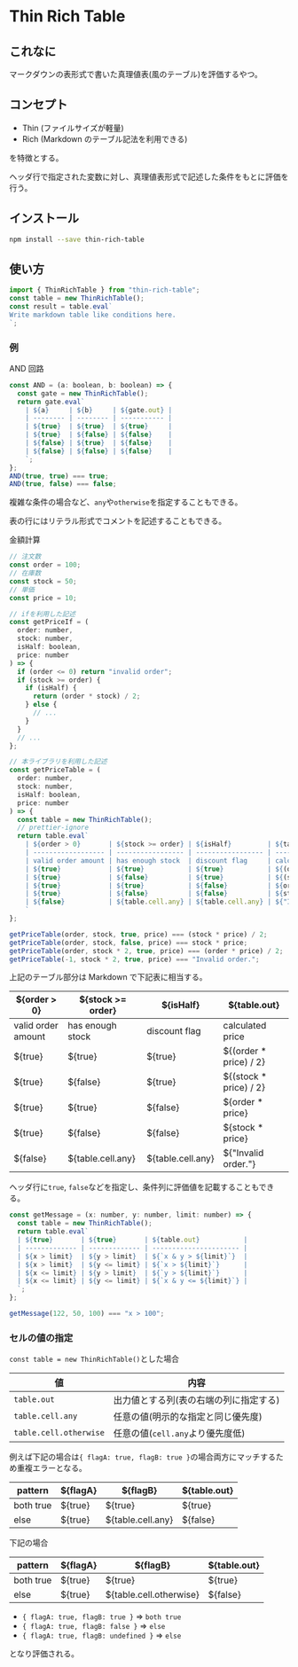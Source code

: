 # Thin Rich Table

## これなに

マークダウンの表形式で書いた真理値表(風のテーブル)を評価するやつ。

## コンセプト

- Thin (ファイルサイズが軽量)
- Rich (Markdown のテーブル記法を利用できる)

を特徴とする。

ヘッダ行で指定された変数に対し、真理値表形式で記述した条件をもとに評価を行う。

## インストール

```bash
npm install --save thin-rich-table
```

## 使い方

```javascript
import { ThinRichTable } from "thin-rich-table";
const table = new ThinRichTable();
const result = table.eval`
Write markdown table like conditions here.
`;
```

### 例

AND 回路

```javascript
const AND = (a: boolean, b: boolean) => {
  const gate = new ThinRichTable();
  return gate.eval`
    | ${a}     | ${b}     | ${gate.out} |
    | -------- | -------- | ----------- |
    | ${true}  | ${true}  | ${true}     |
    | ${true}  | ${false} | ${false}    |
    | ${false} | ${true}  | ${false}    |
    | ${false} | ${false} | ${false}    |
    `;
};
AND(true, true) === true;
AND(true, false) === false;
```

複雑な条件の場合など、`any`や`otherwise`を指定することもできる。

表の行にはリテラル形式でコメントを記述することもできる。

金額計算

```javascript
// 注文数
const order = 100;
// 在庫数
const stock = 50;
// 単価
const price = 10;

// ifを利用した記述
const getPriceIf = (
  order: number,
  stock: number,
  isHalf: boolean,
  price: number
) => {
  if (order <= 0) return "invalid order";
  if (stock >= order) {
    if (isHalf) {
      return (order * stock) / 2;
    } else {
      // ...
    }
  }
  // ...
};

// 本ライブラリを利用した記述
const getPriceTable = (
  order: number,
  stock: number,
  isHalf: boolean,
  price: number
) => {
  const table = new ThinRichTable();
  // prettier-ignore
  return table.eval`
    | ${order > 0}       | ${stock >= order} | ${isHalf}         | ${table.out}           |
    | ------------------ | ----------------- | ----------------- | ---------------------- |
    | valid order amount | has enough stock  | discount flag     | calculated price       |
    | ${true}            | ${true}           | ${true}           | ${(order * price) / 2} |
    | ${true}            | ${false}          | ${true}           | ${(stock * price) / 2} |
    | ${true}            | ${true}           | ${false}          | ${order * price}       |
    | ${true}            | ${false}          | ${false}          | ${stock * price}       |
    | ${false}           | ${table.cell.any} | ${table.cell.any} | ${"Invalid order."}    |
    `
};

getPriceTable(order, stock, true, price) === (stock * price) / 2;
getPriceTable(order, stock, false, price) === stock * price;
getPriceTable(order, stock * 2, true, price) === (order * price) / 2;
getPriceTable(-1, stock * 2, true, price) === "Invalid order.";
```

上記のテーブル部分は Markdown で下記表に相当する。

| \${order > 0}      | \${stock >= order} | \${isHalf}        | \${table.out}           |
| ------------------ | ------------------ | ----------------- | ----------------------- |
| valid order amount | has enough stock   | discount flag     | calculated price        |
| ${true}            | ${true}            | ${true}           | ${(order \* price) / 2} |
| ${true}            | ${false}           | ${true}           | ${(stock \* price) / 2} |
| ${true}            | ${true}            | ${false}          | ${order \* price}       |
| ${true}            | ${false}           | ${false}          | ${stock \* price}       |
| ${false}           | ${table.cell.any}  | ${table.cell.any} | ${"Invalid order."}     |

ヘッダ行に`true`, `false`などを指定し、条件列に評価値を記載することもできる。

```javascript
const getMessage = (x: number, y: number, limit: number) => {
  const table = new ThinRichTable();
  return table.eval`
  | ${true}       | ${true}       | ${table.out}           |
  | ------------- | ------------- | ---------------------- |
  | ${x > limit}  | ${y > limit}  | ${`x & y > ${limit}`}  |
  | ${x > limit}  | ${y <= limit} | ${`x > ${limit}`}      |
  | ${x <= limit} | ${y > limit}  | ${`y > ${limit}`}      |
  | ${x <= limit} | ${y <= limit} | ${`x & y <= ${limit}`} |
  `;
};

getMessage(122, 50, 100) === "x > 100";
```

### セルの値の指定

`const table = new ThinRichTable()`とした場合

| 値                     | 内容                                   |
| ---------------------- | -------------------------------------- |
| `table.out`            | 出力値とする列(表の右端の列に指定する) |
| `table.cell.any`       | 任意の値(明示的な指定と同じ優先度)     |
| `table.cell.otherwise` | 任意の値(`cell.any`より優先度低)       |

例えば下記の場合は`{ flagA: true, flagB: true }`の場合両方にマッチするため重複エラーとなる。

| pattern   | ${flagA} | ${flagB}          | ${table.out} |
| --------- | -------- | ----------------- | ------------ |
| both true | ${true}  | ${true}           | ${true}      |
| else      | ${true}  | ${table.cell.any} | ${false}     |

下記の場合

| pattern   | ${flagA} | ${flagB}                | ${table.out} |
| --------- | -------- | ----------------------- | ------------ |
| both true | ${true}  | ${true}                 | ${true}      |
| else      | ${true}  | ${table.cell.otherwise} | ${false}     |

- `{ flagA: true, flagB: true }` => `both true`
- `{ flagA: true, flagB: false }` => `else`
- `{ flagA: true, flagB: undefined }` => `else`

となり評価される。
